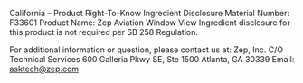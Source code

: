  
 
 
California – Product Right-To-Know Ingredient Disclosure 
Material Number: F33601 
Product Name: Zep Aviation Window View 
Ingredient disclosure for this product is not required per SB 258 Regulation. 
 
For additional information or question, please contact us at: 
Zep, Inc. 
C/O Technical Services 
600 Galleria Pkwy SE, Ste 1500 
Atlanta, GA 30339 
Email: asktech@zep.com 
 
 
 
 
